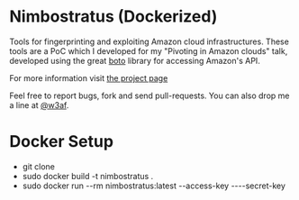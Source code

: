 Nimbostratus (Dockerized)
============

Tools for fingerprinting and exploiting Amazon cloud infrastructures. These tools are a PoC
which I developed for my "Pivoting in Amazon clouds" talk, developed using the great 
[boto](https://github.com/boto/boto) library for accessing Amazon's API.

For more information visit [the project page](http://andresriancho.github.io/nimbostratus/)

Feel free to report bugs, fork and send pull-requests. You can also drop me a line at
[@w3af](https://twitter.com/w3af).

# Docker Setup
* git clone
* sudo docker build -t nimbostratus .
* sudo docker run --rm nimbostratus:latest --access-key <key> ----secret-key <key>
